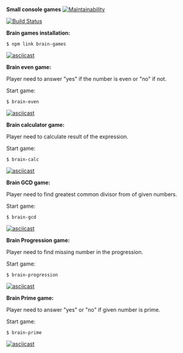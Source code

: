 **Small console games**
[![Maintainability](https://api.codeclimate.com/v1/badges/d4f1a132b08f40df0f68/maintainability)](https://codeclimate.com/github/eligoldf/frontend-project-lvl1/maintainability)

[![Build Status](https://travis-ci.org/eligoldf/frontend-project-lvl1.svg?branch=master)](https://travis-ci.org/eligoldf/frontend-project-lvl1)

**Brain games installation:**
```
$ npm link brain-games
```
[![asciicast](https://asciinema.org/a/7v3USI2Wj9hIEvpaU8y7bSPo4.svg)](https://asciinema.org/a/7v3USI2Wj9hIEvpaU8y7bSPo4)

**Brain even game:**

Player need to answer "yes" if the number is even or "no" if not.

Start game: 
```
$ brain-even
```
[![asciicast](https://asciinema.org/a/pD8ynPe6MaMQCXeV3v2WTK2Pe.svg)](https://asciinema.org/a/pD8ynPe6MaMQCXeV3v2WTK2Pe)

**Brain calculator game:**

Player need to calculate result of the expression.

Start game:
```
$ brain-calc
```
[![asciicast](https://asciinema.org/a/vuZ4iMcOwspCBES9mWNQiwyzw.svg)](https://asciinema.org/a/vuZ4iMcOwspCBES9mWNQiwyzw)

**Brain GCD game:**

Player need to find greatest common divisor from of given numbers.

Start game: 
```
$ brain-gcd
```
[![asciicast](https://asciinema.org/a/3I7tzjNiDuB719IpJZGNJglhd.svg)](https://asciinema.org/a/3I7tzjNiDuB719IpJZGNJglhd)

**Brain Progression game:**

Player need to find missing number in the progression.

Start game: 
```
$ brain-progression
```
[![asciicast](https://asciinema.org/a/uvFb3sCt7rOoagQNyzYW1cTVl.svg)](https://asciinema.org/a/uvFb3sCt7rOoagQNyzYW1cTVl)

**Brain Prime game:**

Player need to answer "yes" or "no" if given number is prime.

Start game:
```
$ brain-prime
```
[![asciicast](https://asciinema.org/a/0yVvaI32AEzMJPi00eUxvUbjl.svg)](https://asciinema.org/a/0yVvaI32AEzMJPi00eUxvUbjl)

